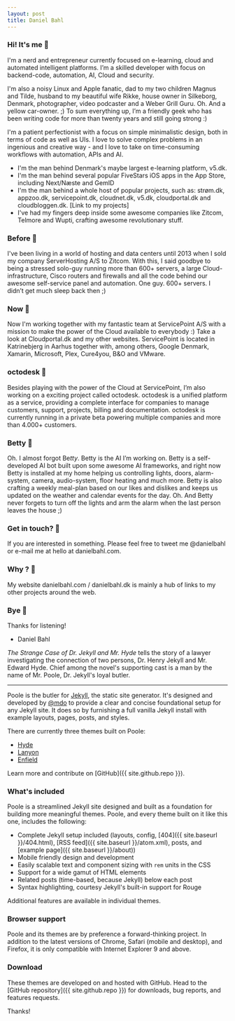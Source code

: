 ```yaml
---
layout: post
title: Daniel Bahl
---
```


### Hi! It's me 👋

I'm a nerd and entrepreneur currently focused on e-learning, cloud and automated intelligent platforms. I’m a skilled developer with focus on backend-code, automation, AI, Cloud and security.

I'm also a noisy Linux and Apple fanatic, dad to my two children Magnus and Tilde,  husband to my beautiful wife Rikke, house owner in Silkeborg, Denmark, photographer, video podcaster and a Weber Grill Guru. Oh. And a yellow car-owner. ;) To sum everything up, I’m a friendly geek who has been writing code for more than twenty years and still going strong :)

I'm a patient perfectionist with a focus on simple minimalistic design, both in terms of code as well as UIs. I love to solve complex problems in an ingenious and creative way - and I love to take on time-consuming workflows with automation, APIs and AI.
* I'm the man behind Denmark's maybe largest e-learning platform, v5.dk.
* I'm the man behind several popular FiveStars iOS apps in the App Store, including Next/Næste and GemID
* I'm the man behind a whole host of popular projects, such as: strøm.dk, appzoo.dk, servicepoint.dk, cloudnet.dk, v5.dk, cloudportal.dk and cloudbloggen.dk. [Link to my projects]
* I've had my fingers deep inside some awesome companies like Zitcom, Telmore and Wupti, crafting awesome revolutionary stuff. 

### Before 🦖

I've been living in a world of hosting and data centers until 2013 when I sold my company ServerHosting A/S to Zitcom. With this, I said goodbye to being a stressed solo-guy running more than 600+ servers, a large Cloud-infrastructure, Cisco routers and firewalls and all the code behind our awesome self-service panel and automation. One guy. 600+ servers. I didn’t get much sleep back then ;)

### Now 🎉

Now I'm working together with my fantastic team at ServicePoint A/S with a mission to make the power of the Cloud available to everybody :) Take a look at Cloudportal.dk and my other websites. ServicePoint is located in Katrinebjerg in Aarhus together with, among others, Google Denmark, Xamarin, Microsoft, Plex, Cure4you, B&O and VMware.

### octodesk 🐙

Besides playing with the power of the Cloud at ServicePoint, I’m also working on a exciting project called octodesk. octodesk is a unified platform as a service, providing a complete interface for companies to manage customers, support, projects, billing and documentation. octodesk is currently running in a private beta powering multiple companies and more than 4.000+ customers.

### Betty 💁

Oh. I almost forgot Be*tty*. Betty is the AI I’m working on. Betty is a self-developed AI bot built upon some awesome AI frameworks, and right now Betty is installed at my home helping us controlling lights, doors, alarm-system, camera, audio-system, floor heating and much more. Betty is also crafting a weekly meal-plan based on our likes and dislikes and keeps us updated on the weather and calendar events for the day. Oh. And Betty never forgets to turn off the lights and arm the alarm when the last person leaves the house ;)

### Get in touch? 📲

If you are interested in something. Please feel free to tweet me @danielbahl or e-mail me at hello at danielbahl.com.

### Why ? 📍

My website danielbahl.com / danielbahl.dk is mainly a hub of links to my other projects around the web.

### Bye 👋

Thanks for listening!
- Daniel Bahl





*The Strange Case of Dr. Jekyll and Mr. Hyde* tells the story of a lawyer investigating the connection of two persons, Dr. Henry Jekyll and Mr. Edward Hyde. Chief among the novel's supporting cast is a man by the name of Mr. Poole, Dr. Jekyll's loyal butler.

-----

Poole is the butler for [Jekyll](http://jekyllrb.com), the static site generator. It's designed and developed by [@mdo](https://twitter.com/mdo) to provide a clear and concise foundational setup for any Jekyll site. It does so by furnishing a full vanilla Jekyll install with example layouts, pages, posts, and styles.

There are currently three themes built on Poole:

* [Hyde](http://hyde.getpoole.com)
* [Lanyon](http://lanyon.getpoole.com)
* [Enfield](http://enfield.getpoole.com)

Learn more and contribute on [GitHub]({{ site.github.repo }}).

### What's included

Poole is a streamlined Jekyll site designed and built as a foundation for building more meaningful themes. Poole, and every theme built on it like this one, includes the following:

* Complete Jekyll setup included (layouts, config, [404]({{ site.baseurl }}/404.html), [RSS feed]({{ site.baseurl }}/atom.xml), posts, and [example page]({{ site.baseurl }}/about))
* Mobile friendly design and development
* Easily scalable text and component sizing with `rem` units in the CSS
* Support for a wide gamut of HTML elements
* Related posts (time-based, because Jekyll) below each post
* Syntax highlighting, courtesy Jekyll's built-in support for Rouge

Additional features are available in individual themes.

### Browser support

Poole and its themes are by preference a forward-thinking project. In addition to the latest versions of Chrome, Safari (mobile and desktop), and Firefox, it is only compatible with Internet Explorer 9 and above.

### Download

These themes are developed on and hosted with GitHub. Head to the [GitHub repository]({{ site.github.repo }}) for downloads, bug reports, and features requests.

Thanks!
